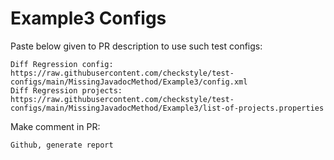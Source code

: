 # Example3 Configs
Paste below given to PR description to use such test configs:
```
Diff Regression config: https://raw.githubusercontent.com/checkstyle/test-configs/main/MissingJavadocMethod/Example3/config.xml
Diff Regression projects: https://raw.githubusercontent.com/checkstyle/test-configs/main/MissingJavadocMethod/Example3/list-of-projects.properties
```
Make comment in PR:
```
Github, generate report
```
